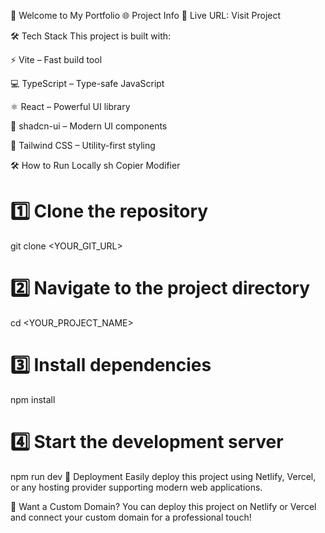 🚀 Welcome to My Portfolio
🌐 Project Info
🔗 Live URL: Visit Project

🛠️ Tech Stack
This project is built with:

⚡ Vite – Fast build tool

💻 TypeScript – Type-safe JavaScript

⚛️ React – Powerful UI library

🎨 shadcn-ui – Modern UI components

🎨 Tailwind CSS – Utility-first styling

🛠️ How to Run Locally
sh
Copier
Modifier
# 1️⃣ Clone the repository
git clone <YOUR_GIT_URL>

# 2️⃣ Navigate to the project directory
cd <YOUR_PROJECT_NAME>

# 3️⃣ Install dependencies
npm install

# 4️⃣ Start the development server
npm run dev
🚀 Deployment
Easily deploy this project using Netlify, Vercel, or any hosting provider supporting modern web applications.

🎯 Want a Custom Domain?
You can deploy this project on Netlify or Vercel and connect your custom domain for a professional touch!
